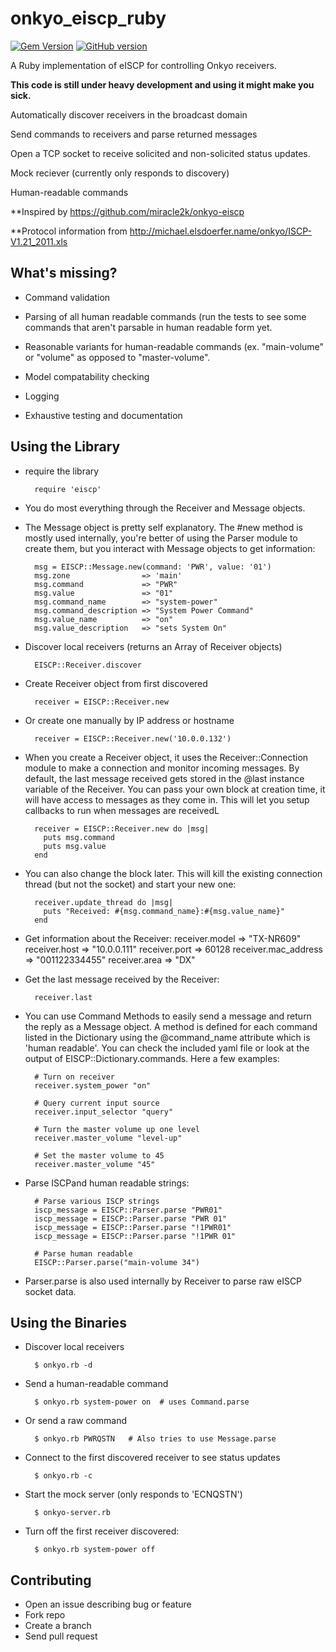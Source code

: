 onkyo_eiscp_ruby
================
[![Gem Version](https://badge.fury.io/rb/onkyo_eiscp_ruby.png)](http://badge.fury.io/rb/onkyo_eiscp_ruby)
[![GitHub version](https://badge.fury.io/gh/mikerodrigues%2Fonkyo_eiscp_ruby.png)](http://badge.fury.io/gh/mikerodrigues%2Fonkyo_eiscp_ruby)

A Ruby implementation of eISCP for controlling Onkyo receivers.

**This code is still under heavy development and using it might make you sick.**


Automatically discover receivers in the broadcast domain

Send commands to receivers and parse returned messages

Open a TCP socket to receive solicited and non-solicited status updates.

Mock reciever (currently only responds to discovery)

Human-readable commands

**Inspired by https://github.com/miracle2k/onkyo-eiscp

**Protocol information from http://michael.elsdoerfer.name/onkyo/ISCP-V1.21_2011.xls

What's missing?
---------------
* Command validation

* Parsing of all human readable commands (run the tests to see some commands that aren't parsable in human readable form yet.

* Reasonable variants for human-readable commands (ex. "main-volume" or "volume"
  as opposed to "master-volume".

* Model compatability checking

* Logging

* Exhaustive testing and documentation




Using the Library
-----------------
* require the library

		require 'eiscp'

* You do most everything through the Receiver and Message objects.

* The Message object is pretty self explanatory. The #new method is mostly used
  internally, you're better of using the Parser module to create them, but you
  interact with Message objects to get information:
		
		msg = EISCP::Message.new(command: 'PWR', value: '01')
		msg.zone                => 'main'
		msg.command             => "PWR"
		msg.value               => "01"
		msg.command_name        => "system-power"
		msg.command_description => "System Power Command"
		msg.value_name          => "on"
		msg.value_description   => "sets System On"

* Discover local receivers (returns an Array of Receiver objects)

		EISCP::Receiver.discover

* Create Receiver object from first discovered

		receiver = EISCP::Receiver.new

* Or create one manually by IP address or hostname

		receiver = EISCP::Receiver.new('10.0.0.132')

* When you create a Receiver object, it uses the Receiver::Connection module to
  make a connection and monitor incoming messages. By default, the last message
  received gets stored in the @last instance variable of the Receiver. You can
  pass your own block at creation time, it will have access to messages as they
  come in. This will let you setup callbacks to run when messages are receivedL

		receiver = EISCP::Receiver.new do |msg|
		  puts msg.command
		  puts msg.value
		end

* You can also change the block later. This will kill the existing connection
  thread (but not the socket) and start your new one:

		receiver.update_thread do |msg|
		  puts "Received: #{msg.command_name}:#{msg.value_name}"
		end

* Get information about the Receiver:
		receiver.model => "TX-NR609"
		receiver.host  => "10.0.0.111"
		receiver.port  => 60128
		receiver.mac_address => "001122334455"
		receiver.area => "DX"

* Get the last message received by the Receiver:

		receiver.last

* You can use Command Methods to easily send a message and return the reply as a
  Message object. A method is defined for each command listed in the Dictionary
  using the @command_name attribute which is 'human readable'. You can check the
  included yaml file or look at the output of EISCP::Dictionary.commands. Here
  a few examples:
		
		# Turn on receiver
		receiver.system_power "on"

		# Query current input source
		receiver.input_selector "query"
		
		# Turn the master volume up one level
		receiver.master_volume "level-up"

		# Set the master volume to 45
		receiver.master_volume "45"

* Parse ISCPand human readable strings:
       		
		# Parse various ISCP strings 
		iscp_message = EISCP::Parser.parse "PWR01"
		iscp_message = EISCP::Parser.parse "PWR 01"
		iscp_message = EISCP::Parser.parse "!1PWR01"
		iscp_message = EISCP::Parser.parse "!1PWR 01"

		# Parse human readable
		EISCP::Parser.parse("main-volume 34")

* Parser.parse is also used internally by Receiver to parse raw eISCP socket
  data.


Using the Binaries
------------------

* Discover local receivers

		$ onkyo.rb -d
		
* Send a human-readable command
 		
		$ onkyo.rb system-power on  # uses Command.parse

* Or send a raw command

		$ onkyo.rb PWRQSTN   # Also tries to use Message.parse

* Connect to the first discovered receiver to see status updates

		$ onkyo.rb -c

* Start the mock server (only responds to 'ECNQSTN')

		$ onkyo-server.rb

* Turn off the first receiver discovered:

		$ onkyo.rb system-power off


Contributing
------------

* Open an issue describing bug or feature
* Fork repo
* Create a branch
* Send pull request
